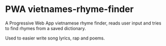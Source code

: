 # PWA vietnames-rhyme-finder

A Progressive Web App vietnamese rhyme finder, reads user input and tries to find rhymes from a saved dictionary.

Used to easier write song lyrics, rap and poems.
